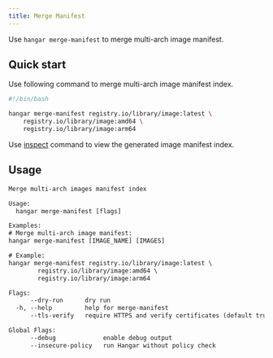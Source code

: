 ```yaml
---
title: Merge Manifest
---
```


Use `hangar merge-manifest` to merge multi-arch image manifest.

## Quick start

Use following command to merge multi-arch image manifest index.

```bash
#!/bin/bash

hangar merge-manifest registry.io/library/image:latest \
    registry.io/library/image:amd64 \
    registry.io/library/image:arm64
```

Use [inspect](/docs/v1.9/advanced/inspect) command to view the generated image manifest index.

## Usage

```txt title="hangar merge-manifest --help"
Merge multi-arch images manifest index

Usage:
  hangar merge-manifest [flags]

Examples:
# Merge multi-arch image manifest:
hangar merge-manifest [IMAGE_NAME] [IMAGES]

# Example:
hangar merge-manifest registry.io/library/image:latest \
        registry.io/library/image:amd64 \
        registry.io/library/image:arm64

Flags:
      --dry-run      dry run
  -h, --help         help for merge-manifest
      --tls-verify   require HTTPS and verify certificates (default true)

Global Flags:
      --debug             enable debug output
      --insecure-policy   run Hangar without policy check
```
